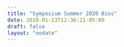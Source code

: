 ```yaml
---
title: "Symposium Summer 2020 Bios"
date: 2018-01-23T12:36:21-05:00
draft: false
layout: "nodate"
---
```



